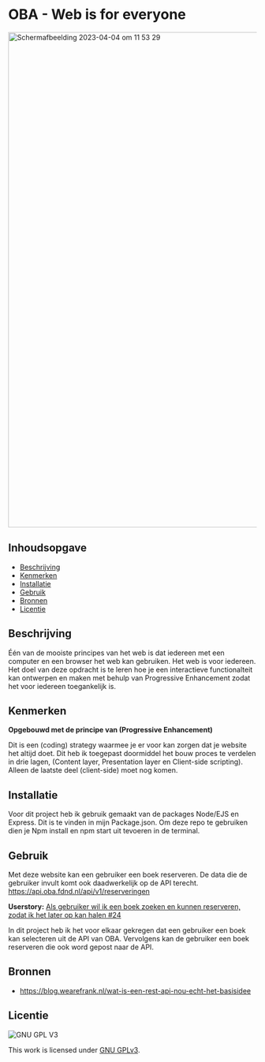 # OBA - Web is for everyone 

<!-- Geef je project een titel en schrijf in één zin wat het is -->

<img width="1005" alt="Scherm­afbeelding 2023-04-04 om 11 53 29" src="https://user-images.githubusercontent.com/112856590/229756104-833fecff-fe79-43dd-b207-50262cee3639.png">


## Inhoudsopgave

- [Beschrijving](#beschrijving)
- [Kenmerken](#kenmerken)
- [Installatie](#installatie)
- [Gebruik](#gebruik)
- [Bronnen](#bronnen)
- [Licentie](#licentie)

## Beschrijving

<!-- In de Beschrijving staat hoe je project er uit ziet, hoe het werkt en wat je er mee kan. -->
<!-- Voeg een mooie poster visual toe 📸 -->
<!-- Voeg een link toe naar Github Pages 🌐-->

Één van de mooiste principes van het web is dat iedereen met een computer en een browser het web kan gebruiken. Het web is voor iedereen. Het doel van deze opdracht is te leren hoe je een interactieve functionalteit kan ontwerpen en maken met behulp van Progressive Enhancement zodat het voor iedereen toegankelijk is.

## Kenmerken

<!-- Bij Kenmerken staat welke technieken zijn gebruikt en hoe. Wat is de HTML structuur? Wat zijn de belangrijkste dingen in CSS? Wat is er met Javascript gedaan en hoe? Misschien heb je een framwork of library gebruikt? -->

**Opgebouwd met de principe van (Progressive Enhancement)**          

Dit is  een (coding) strategy waarmee je er voor kan zorgen dat je website het altijd              doet. Dit heb ik toegepast doormiddel het bouw proces te verdelen in drie lagen, (Content layer, Presentation layer en Client-side scripting). Alleen de laatste deel (client-side) moet nog komen. 


## Installatie

Voor dit project heb ik gebruik gemaakt van de packages Node/EJS en Express. Dit is te vinden in mijn Package.json. Om deze repo te gebruiken dien je Npm install en npm start uit tevoeren in de terminal.

## Gebruik

Met deze website kan een gebruiker een boek reserveren. De data die de gebruiker invult komt ook daadwerkelijk op de API terecht. https://api.oba.fdnd.nl/api/v1/reserveringen

**Userstory:** [Als gebruiker wil ik een boek zoeken en kunnen reserveren, zodat ik het later op kan halen #24](https://github.com/fdnd-agency/oba/issues/24)

In dit project heb ik het voor elkaar gekregen dat een gebruiker een boek kan selecteren uit de API van OBA. Vervolgens kan de gebruiker een boek reserveren die ook word gepost naar de API. 

## Bronnen

* https://blog.wearefrank.nl/wat-is-een-rest-api-nou-echt-het-basisidee

## Licentie

![GNU GPL V3](https://www.gnu.org/graphics/gplv3-127x51.png)

This work is licensed under [GNU GPLv3](./LICENSE).
